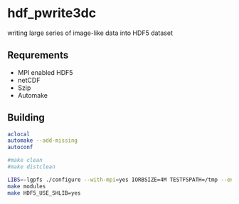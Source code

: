 # hdf_pwrite3dc
writing large series of image-like data into HDF5 dataset

## Requrements
- MPI enabled HDF5
- netCDF
- Szip
- Automake

## Building
```bash
aclocal
automake --add-missing
autoconf

#make clean
#make distclean

LIBS=-lgpfs ./configure --with-mpi=yes IORBSIZE=4M TESTFSPATH=/tmp --enable-shared HDF5_USE_SHLIB=yes
make modules
make HDF5_USE_SHLIB=yes
```
